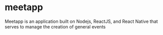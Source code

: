 # meetapp
Meetapp is an application built on Nodejs, ReactJS, and React Native that serves to manage the creation of general events
